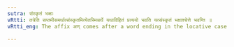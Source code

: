 ```yaml
---
sutra: संस्कृतं भक्षाः
vRtti: तत्रेति सप्तमीसमर्थात्संस्कृतमित्येतस्मिन्नर्थे यथाविहितं प्रत्ययो भवति यत्संस्कृतं भक्षाश्चेत्ते भवन्ति ॥
vRtti_eng: The affix अण् comes after a word ending in the locative case, to denote 'what is prepared therein' - if that which is so prepared be 'granular food'.

---
```


